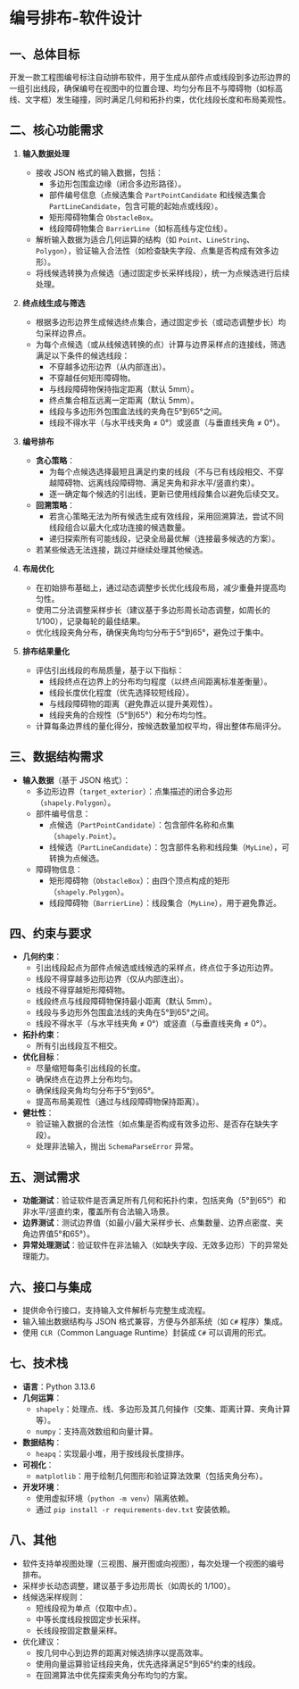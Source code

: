 # 编号排布-软件设计

## 一、总体目标

开发一款工程图编号标注自动排布软件，用于生成从部件点或线段到多边形边界的一组引出线段，确保编号在视图中的位置合理、均匀分布且不与障碍物（如标高线、文字框）发生碰撞，同时满足几何和拓扑约束，优化线段长度和布局美观性。

## 二、核心功能需求

1. **输入数据处理**
   - 接收 JSON 格式的输入数据，包括：
     - 多边形包围盒边缘（闭合多边形路径）。
     - 部件编号信息（点候选集合 `PartPointCandidate` 和线候选集合 `PartLineCandidate`，包含可能的起始点或线段）。
     - 矩形障碍物集合 `ObstacleBox`。
     - 线段障碍物集合 `BarrierLine`（如标高线与定位线）。
   - 解析输入数据为适合几何运算的结构（如 `Point`、`LineString`、`Polygon`），验证输入合法性（如检查缺失字段、点集是否构成有效多边形）。
   - 将线候选转换为点候选（通过固定步长采样线段），统一为点候选进行后续处理。

2. **终点线生成与筛选**
   - 根据多边形边界生成候选终点集合，通过固定步长（或动态调整步长）均匀采样边界点。
   - 为每个点候选（或从线候选转换的点）计算与边界采样点的连接线，筛选满足以下条件的候选线段：
     - 不穿越多边形边界（从内部连出）。
     - 不穿越任何矩形障碍物。
     - 与线段障碍物保持指定距离（默认 5mm）。
     - 终点集合相互远离一定距离（默认 5mm）。
     - 线段与多边形外包围盒法线的夹角在5°到65°之间。
     - 线段不得水平（与水平线夹角 ≠ 0°）或竖直（与垂直线夹角 ≠ 0°）。

3. **编号排布**
   - **贪心策略**：
     - 为每个点候选选择最短且满足约束的线段（不与已有线段相交、不穿越障碍物、远离线段障碍物、满足夹角和非水平/竖直约束）。
     - 逐一确定每个候选的引出线，更新已使用线段集合以避免后续交叉。
   - **回溯策略**：
     - 若贪心策略无法为所有候选生成有效线段，采用回溯算法，尝试不同线段组合以最大化成功连接的候选数量。
     - 递归探索所有可能线段，记录全局最优解（连接最多候选的方案）。
   - 若某些候选无法连接，跳过并继续处理其他候选。

4. **布局优化**
   - 在初始排布基础上，通过动态调整步长优化线段布局，减少重叠并提高均匀性。
   - 使用二分法调整采样步长（建议基于多边形周长动态调整，如周长的 1/100），记录每轮的最佳结果。
   - 优化线段夹角分布，确保夹角均匀分布于5°到65°，避免过于集中。

5. **排布结果量化**
   - 评估引出线段的布局质量，基于以下指标：
     - 线段终点在边界上的分布均匀程度（以终点间距离标准差衡量）。
     - 线段长度优化程度（优先选择较短线段）。
     - 与线段障碍物的距离（避免靠近以提升美观性）。
     - 线段夹角的合规性（5°到65°）和分布均匀性。
   - 计算每条边界线的量化得分，按候选数量加权平均，得出整体布局评分。

## 三、数据结构需求

- **输入数据**（基于 JSON 格式）：
  - 多边形边界（`target_exterior`）：点集描述的闭合多边形（`shapely.Polygon`）。
  - 部件编号信息：
    - 点候选（`PartPointCandidate`）：包含部件名称和点集（`shapely.Point`）。
    - 线候选（`PartLineCandidate`）：包含部件名称和线段集（`MyLine`），可转换为点候选。
  - 障碍物信息：
    - 矩形障碍物（`ObstacleBox`）：由四个顶点构成的矩形（`shapely.Polygon`）。
    - 线段障碍物（`BarrierLine`）：线段集合（`MyLine`），用于避免靠近。

## 四、约束与要求

- **几何约束**：
  - 引出线段起点为部件点候选或线候选的采样点，终点位于多边形边界。
  - 线段不得穿越多边形边界（仅从内部连出）。
  - 线段不得穿越矩形障碍物。
  - 线段终点与线段障碍物保持最小距离（默认 5mm）。
  - 线段与多边形外包围盒法线的夹角在5°到65°之间。
  - 线段不得水平（与水平线夹角 ≠ 0°）或竖直（与垂直线夹角 ≠ 0°）。
- **拓扑约束**：
  - 所有引出线段互不相交。
- **优化目标**：
  - 尽量缩短每条引出线段的长度。
  - 确保终点在边界上分布均匀。
  - 确保线段夹角均匀分布于5°到65°。
  - 提高布局美观性（通过与线段障碍物保持距离）。
- **健壮性**：
  - 验证输入数据的合法性（如点集是否构成有效多边形、是否存在缺失字段）。
  - 处理非法输入，抛出 `SchemaParseError` 异常。

## 五、测试需求

- **功能测试**：验证软件是否满足所有几何和拓扑约束，包括夹角（5°到65°）和非水平/竖直约束，覆盖所有合法输入场景。
- **边界测试**：测试边界值（如最小/最大采样步长、点集数量、边界点密度、夹角边界值5°和65°）。
- **异常处理测试**：验证软件在非法输入（如缺失字段、无效多边形）下的异常处理能力。

## 六、接口与集成

- 提供命令行接口，支持输入文件解析与完整生成流程。
- 输入输出数据结构与 JSON 格式兼容，方便与外部系统（如 `C#` 程序）集成。
- 使用 `CLR`（Common Language Runtime）封装成 `C#` 可以调用的形式。

## 七、技术栈

- **语言**：Python 3.13.6
- **几何运算**：
  - `shapely`：处理点、线、多边形及其几何操作（交集、距离计算、夹角计算等）。
  - `numpy`：支持高效数组和向量计算。
- **数据结构**：
  - `heapq`：实现最小堆，用于按线段长度排序。
- **可视化**：
  - `matplotlib`：用于绘制几何图形和验证算法效果（包括夹角分布）。
- **开发环境**：
  - 使用虚拟环境（`python -m venv`）隔离依赖。
  - 通过 `pip install -r requirements-dev.txt` 安装依赖。

## 八、其他

- 软件支持单视图处理（三视图、展开图或向视图），每次处理一个视图的编号排布。
- 采样步长动态调整，建议基于多边形周长（如周长的 1/100）。
- 线候选采样规则：
  - 短线段视为单点（仅取中点）。
  - 中等长度线段按固定步长采样。
  - 长线段按固定数量采样。
- 优化建议：
  - 按几何中心到边界的距离对候选排序以提高效率。
  - 使用向量运算验证线段夹角，优先选择满足5°到65°约束的线段。
  - 在回溯算法中优先探索夹角分布均匀的方案。
